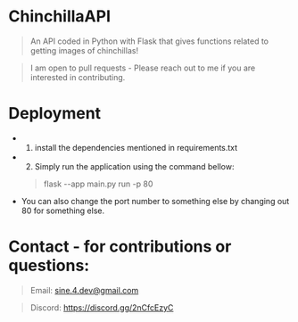# ChinchillaAPI
> An API coded in Python with Flask that gives functions related to getting images of chinchillas!

> I am open to pull requests - Please reach out to me if you are interested in contributing.

# Deployment

- 1. install the dependencies mentioned in requirements.txt

- 2. Simply run the application using the command bellow:

  > flask --app main.py run -p 80

- You can also change the port number to something else by changing out 80 for something else.

# Contact - for contributions or questions:
> Email: sine.4.dev@gmail.com

> Discord: https://discord.gg/2nCfcEzyC
